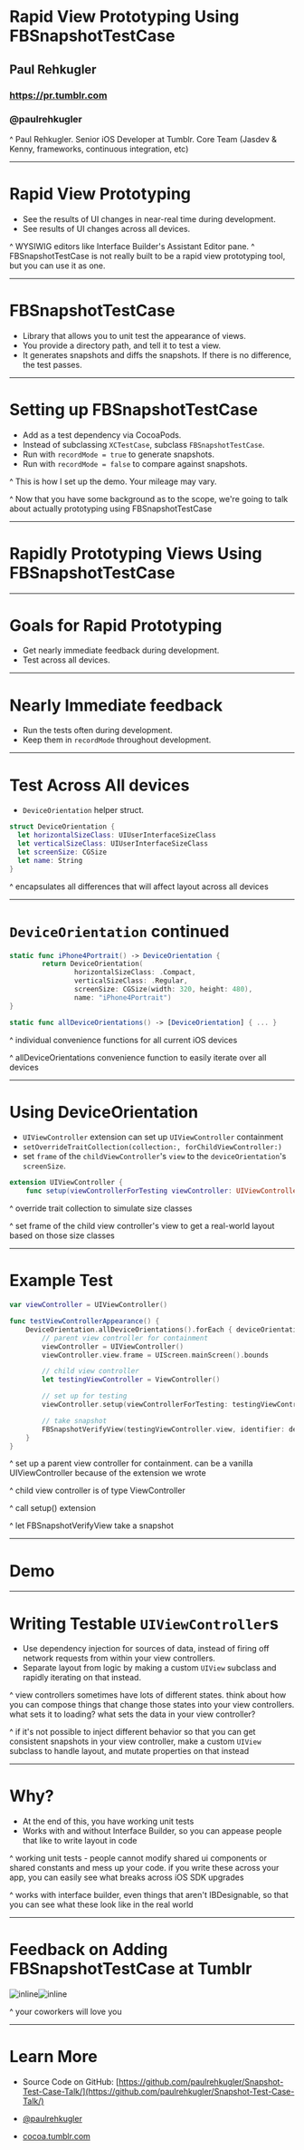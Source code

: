 # Rapid View Prototyping Using FBSnapshotTestCase

## Paul Rehkugler
### https://pr.tumblr.com
### @paulrehkugler

^ Paul Rehkugler. Senior iOS Developer at Tumblr. Core Team (Jasdev & Kenny, frameworks, continuous integration, etc)

---

# Rapid View Prototyping

- See the results of UI changes in near-real time during development.
- See results of UI changes across all devices.

^ WYSIWIG editors like Interface Builder's Assistant Editor pane.
^ FBSnapshotTestCase is not really built to be a rapid view prototyping tool, but you can use it as one.

---

# FBSnapshotTestCase

- Library that allows you to unit test the appearance of views.
- You provide a directory path, and tell it to test a view.
- It generates snapshots and diffs the snapshots. If there is no difference, the test passes.

---

# Setting up FBSnapshotTestCase

- Add as a test dependency via CocoaPods.
- Instead of subclassing `XCTestCase`, subclass `FBSnapshotTestCase`.
- Run with `recordMode = true` to generate snapshots.
- Run with `recordMode = false` to compare against snapshots.

^ This is how I set up the demo. Your mileage may vary.

^ Now that you have some background as to the scope, we're going to talk about actually prototyping using FBSnapshotTestCase

---

# Rapidly Prototyping Views Using FBSnapshotTestCase

---

# Goals for Rapid Prototyping

- Get nearly immediate feedback during development.
- Test across all devices.

---

# Nearly Immediate feedback

- Run the tests often during development.
- Keep them in `recordMode` throughout development.

---

# Test Across All devices

- `DeviceOrientation` helper struct.

```swift
struct DeviceOrientation {
  let horizontalSizeClass: UIUserInterfaceSizeClass
  let verticalSizeClass: UIUserInterfaceSizeClass
  let screenSize: CGSize
  let name: String
}
```

^ encapsulates all differences that will affect layout across all devices

---

# `DeviceOrientation` continued

```swift
static func iPhone4Portrait() -> DeviceOrientation {
		return DeviceOrientation(
				horizontalSizeClass: .Compact,
				verticalSizeClass: .Regular,
				screenSize: CGSize(width: 320, height: 480),
				name: "iPhone4Portrait")
}

static func allDeviceOrientations() -> [DeviceOrientation] { ... }
```

^ individual convenience functions for all current iOS devices

^ allDeviceOrientations convenience function to easily iterate over all devices

---

# Using DeviceOrientation

- `UIViewController` extension can set up `UIViewController` containment
- `setOverrideTraitCollection(collection:, forChildViewController:)`
- set `frame` of the `childViewController`'s `view` to the `deviceOrientation`'s `screenSize`.

```swift
extension UIViewController {
    func setup(viewControllerForTesting viewController: UIViewController, inDeviceOrientation deviceOrientation: DeviceOrientation) { ... }
```

^ override trait collection to simulate size classes

^ set frame of the child view controller's view to get a real-world layout based on those size classes

---

# Example Test

```swift
var viewController = UIViewController()

func testViewControllerAppearance() {
	DeviceOrientation.allDeviceOrientations().forEach { deviceOrientation in
		// parent view controller for containment
		viewController = UIViewController()
		viewController.view.frame = UIScreen.mainScreen().bounds

		// child view controller
		let testingViewController = ViewController()

		// set up for testing
		viewController.setup(viewControllerForTesting: testingViewController, inDeviceOrientation: deviceOrientation)

		// take snapshot
		FBSnapshotVerifyView(testingViewController.view, identifier: deviceOrientation.name)
	}
}
```

^ set up a parent view controller for containment. can be a vanilla UIViewController because of the extension we wrote

^ child view controller is of type ViewController

^ call setup() extension

^ let FBSnapshotVerifyView take a snapshot

---

# Demo

---

# Writing Testable `UIViewController`s

- Use dependency injection for sources of data, instead of firing off network requests from within your view controllers.
- Separate layout from logic by making a custom `UIView` subclass and rapidly iterating on that instead.

^ view controllers sometimes have lots of different states. think about how you can compose things that change those states into your view controllers. what sets it to loading? what sets the data in your view controller?

^ if it's not possible to inject different behavior so that you can get consistent snapshots in your view controller, make a custom `UIView` subclass to handle layout, and mutate properties on that instead

---

# Why?

- At the end of this, you have working unit tests
- Works with and without Interface Builder, so you can appease people that like to write layout in code

^ working unit tests - people cannot modify shared ui components or shared constants and mess up your code. if you write these across your app, you can easily see what breaks across iOS SDK upgrades

^ works with interface builder, even things that aren't IBDesignable, so that you can see what these look like in the real world

---

# Feedback on Adding FBSnapshotTestCase at Tumblr

![inline](./images/Divine-Law-before-Moses.png)![inline](./images/american-hero.png)

^ your coworkers will love you

---

# Learn More

- Source Code on GitHub: [https://github.com/paulrehkugler/Snapshot-Test-Case-Talk/](https://github.com/paulrehkugler/Snapshot-Test-Case-Talk/)

- [@paulrehkugler](http://twitter.com/paulrehkugler)
- [cocoa.tumblr.com](https://cocoa.tumblr.com)
